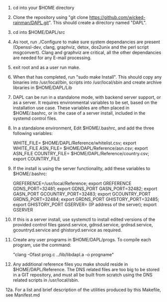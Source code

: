 1.  cd into your $HOME directory

2.  Clone the repository using "git clone https://github.com/wicked-rainman/DAPL.git". This should create a directory named "DAPL".

3.  cd into $HOME/DAPL/src

4.  As root, run ./Configure to make sure system dependancies are present (Openssl-dev, clang, graphviz, detox, dos2unix and the perl script msgconvert). Clang and graphviz are critical, all the other dependancies are needed for any E-mail processing.

5.  exit root and as a user run make.

6.  When that has completed, run "sudo make Install". This should copy any binaries into /usr/local/bin, scripts into /usr/local/sbin and create archive libraries in $HOME/DAPL/Lib

7.  DAPL can be run in a standalone mode, with backend server support, or as a server. It requires environmental variables to be set, based on the installation use case. These variables are often placed in $HOME/.bashrc, or in the case of a server install, included in the systemd control files.

8.  In a standalone environment, Edit $HOME/.bashrc, and add the three following variables:

    WHITE_FILE= $HOME/DAPL/Reference/whitelist.csv; export WHITE_FILE
    ASN_FILE= $HOME/DAPL/Reference/asn.csv; export ASN_FILE
    COUNTRY_FILE= $HOME/DAPL/Reference/country.csv; export COUNTRY_FILE

9.  If the install is using the server functionality, add these variables to $HOME/.bashrc:

    GREFERENCE=/usr/local/Reference; export GREFERENCE
    GDNS_PORT=32481; export GDNS_PORT
    GASN_PORT=32482; export GASN_PORT
    GCOUNTRY_PORT=32483; export GCOUNTRY_PORT
    GRDNS_PORT=32484; export GRDNS_PORT
    GHISTORY_PORT=32485; export GHISTORY_PORT
    GSERVER= (IP address of the server); export GSERVER

10. If this is a server install, use systemctl to install edited versions of the provided control files gasnd.service, gdnsd.service, grdnsd.service, gcountryd.service and ghistoryd.service as required.

11. Create any user programs in $HOME/DAPL/progs. To compile each program, use the command:

    "clang -Ofast prog.c ../lib/libdapl.a -o progname"

12. Any additional reference files you make should reside in $HOME/DAPL/Reference. The DNS related files are too big to be stored in a GIT repository, and must all be built from scratch using the DNS related scripts in /usr/local/sbin.

12a.  For a list and brief description of the utilities produced by this Makefile, see Manifest.md
